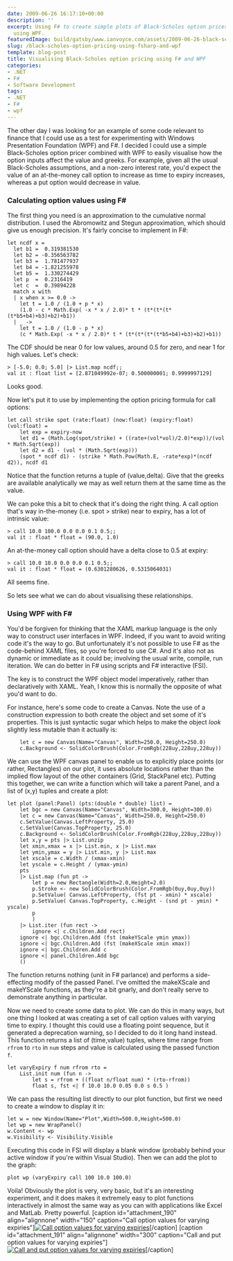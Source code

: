 ```yaml
---
date: 2009-06-26 16:17:10+00:00
description: ''
excerpt: Using F# to create simple plots of Black-Scholes option prices and greeks
  using WPF.
featuredImage: build/gatsby/www.ianvoyce.com/assets/2009-06-26-black-scholes-option-pricing-using-fsharp-and-wpf_graph_call_expiry-150x150.png
slug: /black-scholes-option-pricing-using-fsharp-and-wpf
template: blog-post
title: Visualising Black-Scholes option pricing using F# and WPF
categories:
- .NET
- F#
- Software Development
tags:
- .NET
- F#
- wpf
---
```


The other day I was looking for an example of some code relevant to finance that I could use as a test for experimenting with Windows Presentation Foundation (WPF) and F#. I decided I could use a simple Black-Scholes option pricer combined with WPF to easily visualise how the option inputs affect the value and greeks. For example, given all the usual Black-Scholes assumptions, and a non-zero interest rate, you'd expect the value of an at-the-money call option to increase as time to expiry increases, whereas a put option would decrease in value.



### Calculating option values using F#


The first thing you need is an approximation to the cumulative normal distribution. I used the Abromowitz and Stegun approximation, which should give us enough precision. It's fairly concise to implement in F#:

    
    
    let ncdf x =
      let b1 =  0.319381530
      let b2 = -0.356563782
      let b3 =  1.781477937
      let b4 = -1.821255978
      let b5 =  1.330274429
      let p  =  0.2316419
      let c  =  0.39894228
      match x with
      | x when x >= 0.0 ->
        let t = 1.0 / (1.0 + p * x)
        (1.0 - c * Math.Exp( -x * x / 2.0)* t * (t*(t*(t*(t*b5+b4)+b3)+b2)+b1))
      | _ ->
        let t = 1.0 / (1.0 - p * x)
        (c * Math.Exp( -x * x / 2.0)* t * (t*(t*(t*(t*b5+b4)+b3)+b2)+b1))
    


The CDF should be near 0 for low values, around 0.5 for zero, and near 1 for high values. Let's check:

    
    
    > [-5.0; 0.0; 5.0] |> List.map ncdf;;
    val it : float list = [2.871049992e-07; 0.500000001; 0.9999997129]
    


Looks good.

Now let's put it to use by implementing the option pricing formula for call options:

    
    
    let call strike spot (rate:float) (now:float) (expiry:float) (vol:float) =
        let exp = expiry-now
        let d1 = (Math.Log(spot/strike) + ((rate+(vol*vol)/2.0)*exp))/(vol * Math.Sqrt(exp))
        let d2 = d1 - (vol * (Math.Sqrt(exp)))
        (spot * ncdf d1) - (strike * Math.Pow(Math.E, -rate*exp)*(ncdf d2)), ncdf d1
    


Notice that the function returns a tuple of (value,delta). Give that the greeks are available analytically we may as well return them at the same time as the value.

We can poke this a bit to check that it's doing the right thing. A call option that's way in-the-money (i.e. spot > strike) near to expiry, has a lot of intrinsic value:

    
    
    > call 10.0 100.0 0.0 0.0 0.1 0.5;;
    val it : float * float = (90.0, 1.0)
    


An at-the-money call option should have a delta close to 0.5 at expiry:

    
    
    > call 10.0 10.0 0.0 0.0 0.1 0.5;;
    val it : float * float = (0.6301280626, 0.5315064031)
    


All seems fine.

So lets see what we can do about visualising these relationships.


### Using WPF with F#


You'd be forgiven for thinking that the XAML markup language is the only way to construct user interfaces in WPF. Indeed, if you want to avoid writing code it's the way to go. But unfortunately it's not possible to use F# as the code-behind XAML files, so you're forced to use C#. And it's also not as dynamic or immediate as it could be; involving the usual write, compile, run iteration. We can do better in F# using scripts and F# interactive (FSI).

The key is to construct the WPF object model imperatively, rather than declaratively with XAML. Yeah, I know this is normally the opposite of what you'd want to do.

For instance, here's some code to create a Canvas. Note the use of a construction expression to both create the object and set some of it's properties. This is just syntactic sugar which helps to make the object _look_ slightly less mutable than it actually is:

    
    
        let c = new Canvas(Name="Canvas", Width=250.0, Height=250.0)
        c.Background <- SolidColorBrush(Color.FromRgb(228uy,228uy,228uy))
    


We can use the WPF canvas panel to enable us to explicitly place points (or rather, Rectangles) on our plot, it uses absolute locations rather than the implied flow layout of the other containers (Grid, StackPanel etc). Putting this together, we can write a function which will take a parent Panel, and a list of (x,y) tuples and create a plot:

    
    
    let plot (panel:Panel) (pts:(double * double) list) =
        let bgc = new Canvas(Name="Canvas", Width=300.0, Height=300.0)
        let c = new Canvas(Name="Canvas", Width=250.0, Height=250.0)
        c.SetValue(Canvas.LeftProperty, 25.0)
        c.SetValue(Canvas.TopProperty, 25.0)
        c.Background <- SolidColorBrush(Color.FromRgb(228uy,228uy,228uy))
        let x,y = pts |> List.unzip
        let xmin,xmax = x |> List.min, x |> List.max
        let ymin,ymax = y |> List.min, y |> List.max
        let xscale = c.Width / (xmax-xmin)
        let yscale = c.Height / (ymax-ymin)
        pts
        |> List.map (fun pt ->
            let p = new Rectangle(Width=2.0,Height=2.0)
            p.Stroke <- new SolidColorBrush(Color.FromRgb(0uy,0uy,0uy))
            p.SetValue( Canvas.LeftProperty, (fst pt - xmin) * xscale)
            p.SetValue( Canvas.TopProperty, c.Height - (snd pt - ymin) * yscale)
            p
            )
        |> List.iter (fun rect ->
            ignore <| c.Children.Add rect)
        ignore <| bgc.Children.Add (fst (makeYScale ymin ymax))
        ignore <| bgc.Children.Add (fst (makeXScale xmin xmax))
        ignore <| bgc.Children.Add c
        ignore <| panel.Children.Add bgc
        ()
    


The function returns nothing (unit in F# parlance) and performs a side-effecting modify of the passed Panel. I've omitted the makeXScale and makeYScale functions, as they're a bit gnarly, and don't really serve to demonstrate anything in particular.

Now we need to create some data to plot. We can do this in many ways, but one thing I looked at was creating a set of call option values with varying time to expiry. I thought this could use a floating point sequence, but it generated a deprecation warning, so I decided to do it long hand instead. This function returns a list of (time,value) tuples, where time range from `rfrom` to `rto` in `num` steps and value is calculated using the passed function `f`.

    
    
    let varyExpiry f num rfrom rto =
        List.init num (fun n ->
            let s = rfrom + ((float n/float num) * (rto-rfrom))
            float s, fst <| f 10.0 10.0 0.05 0.0 s 0.5 )
    



We can pass the resulting list directly to our plot function, but first we need to create a window to display it in:

    
    
    let w = new Window(Name="Plot",Width=500.0,Height=500.0)
    let wp = new WrapPanel()
    w.Content <- wp
    w.Visibility <- Visibility.Visible
    


Executing this code in FSI will display a blank window (probably behind your active window if you're within Visual Studio). Then we can add the plot to the graph:

    
    
    plot wp (varyExpiry call 100 10.0 100.0)
    


Voila! Obviously the plot is very, very basic, but it's an interesting experiment, and it does makes it extremely easy to plot functions interactively in almost the same way as you can with applications like Excel and MatLab. Pretty powerful.
[caption id="attachment_190" align="alignnone" width="150" caption="Call option values for varying expiries"][![Call option values for varying expiries](build/gatsby/www.ianvoyce.com/assets/2009-06-26-black-scholes-option-pricing-using-fsharp-and-wpf_graph_call_expiry-150x150.png)](http://72.47.193.211/wp-content/uploads/2009/06/graph_call_expiry.png)[/caption] [caption id="attachment_191" align="alignnone" width="300" caption="Call and put option values for varying expiries"][![Call and put option values for varying expiries](http://www.ianvoyce.com/wp-content/uploads/2009/06/graph_call_put_expiry-300x170.png)](http://72.47.193.211/wp-content/uploads/2009/06/graph_call_put_expiry.png)[/caption]
